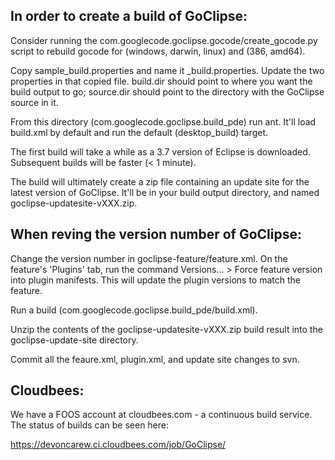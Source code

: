 In order to create a build of GoClipse:
-------------

Consider running the com.googlecode.goclipse.gocode/create_gocode.py script to rebuild gocode
for (windows, darwin, linux) and (386, amd64).

Copy sample_build.properties and name it <username>_build.properties. Update the two properties
in that copied file. build.dir should point to where you want the build output to go; source.dir
should point to the directory with the GoClipse source in it.

From this directory (com.googlecode.goclipse.build_pde) run ant. It'll load build.xml by default
and run the default (desktop_build) target.

The first build will take a while as a 3.7 version of Eclipse is downloaded. Subsequent builds will
be faster (< 1 minute).

The build will ultimately create a zip file containing an update site for the latest version of
GoClipse. It'll be in your build output directory, and named goclipse-updatesite-vXXX.zip.

When reving the version number of GoClipse:
-------------

Change the version number in goclipse-feature/feature.xml. On the feature's 'Plugins' tab, run the
command Versions... > Force feature version into plugin manifests. This will update the plugin versions
to match the feature.

Run a build (com.googlecode.goclipse.build_pde/build.xml).

Unzip the contents of the goclipse-updatesite-vXXX.zip build result into the goclipse-update-site
directory.

Commit all the feaure.xml, plugin.xml, and update site changes to svn.

Cloudbees:
-------------
We have a FOOS account at cloudbees.com - a continuous build service. The status of builds can be
seen here:

  https://devoncarew.ci.cloudbees.com/job/GoClipse/
    
